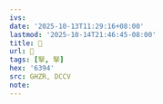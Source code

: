```yaml
---
ivs:
date: '2025-10-13T11:29:16+08:00'
lastmod: '2025-10-14T21:46:45-08:00'
title: 󰠳
url: 󰠳
tags: [掔, 掔]
hex: '6394'
src: GHZR, DCCV
note:
---
```

